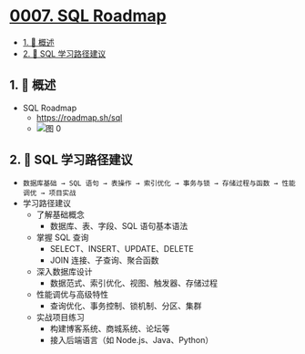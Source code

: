 # [0007. SQL Roadmap](https://github.com/Tdahuyou/TNotes.sql/tree/main/notes/0007.%20SQL%20Roadmap)

<!-- region:toc -->

- [1. 📝 概述](#1--概述)
- [2. 🤖 SQL 学习路径建议](#2--sql-学习路径建议)

<!-- endregion:toc -->

## 1. 📝 概述

- SQL Roadmap
  - https://roadmap.sh/sql
  - ![图 0](https://cdn.jsdelivr.net/gh/Tdahuyou/imgs@main/2025-05-17-08-14-46.png)

## 2. 🤖 SQL 学习路径建议

- `数据库基础 → SQL 语句 → 表操作 → 索引优化 → 事务与锁 → 存储过程与函数 → 性能调优 → 项目实战`
- 学习路径建议
  - 了解基础概念
    - 数据库、表、字段、SQL 语句基本语法
  - 掌握 SQL 查询
    - SELECT、INSERT、UPDATE、DELETE
    - JOIN 连接、子查询、聚合函数
  - 深入数据库设计
    - 数据范式、索引优化、视图、触发器、存储过程
  - 性能调优与高级特性
    - 查询优化、事务控制、锁机制、分区、集群
  - 实战项目练习
    - 构建博客系统、商城系统、论坛等
    - 接入后端语言（如 Node.js、Java、Python）
